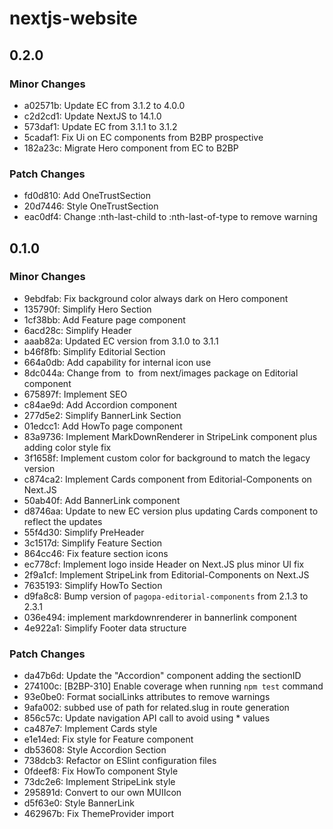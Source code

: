 # nextjs-website

## 0.2.0

### Minor Changes

- a02571b: Update EC from 3.1.2 to 4.0.0
- c2d2cd1: Update NextJS to 14.1.0
- 573daf1: Update EC from 3.1.1 to 3.1.2
- 5cadaf1: Fix Ui on EC components from B2BP prospective
- 182a23c: Migrate Hero component from EC to B2BP

### Patch Changes

- fd0d810: Add OneTrustSection
- 20d7446: Style OneTrustSection
- eac0df4: Change :nth-last-child to :nth-last-of-type to remove warning

## 0.1.0

### Minor Changes

- 9ebdfab: Fix background color always dark on Hero component
- 135790f: Simplify Hero Section
- 1cf38bb: Add Feature page component
- 6acd28c: Simplify Header
- aaab82a: Updated EC version from 3.1.0 to 3.1.1
- b46f8fb: Simplify Editorial Section
- 664a0db: Add capability for internal icon use
- 8dc044a: Change from <img> to <image> from next/images package on Editorial component
- 675897f: Implement SEO
- c84ae9d: Add Accordion component
- 277d5e2: Simplify BannerLink Section
- 01edcc1: Add HowTo page component
- 83a9736: Implement MarkDownRenderer in StripeLink component plus adding color style fix
- 3f1658f: Implement custom color for background to match the legacy version
- c874ca2: Implement Cards component from Editorial-Components on Next.JS
- 50ab40f: Add BannerLink component
- d8746aa: Update to new EC version plus updating Cards component to reflect the updates
- 55f4d30: Simplify PreHeader
- 3c1517d: Simplify Feature Section
- 864cc46: Fix feature section icons
- ec778cf: Implement logo inside Header on Next.JS plus minor UI fix
- 2f9a1cf: Implement StripeLink from Editorial-Components on Next.JS
- 7635193: Simplify HowTo Section
- d9fa8c8: Bump version of `pagopa-editorial-components` from 2.1.3 to 2.3.1
- 036e494: implement markdownrenderer in bannerlink component
- 4e922a1: Simplify Footer data structure

### Patch Changes

- da47b6d: Update the "Accordion" component adding the sectionID
- 274100c: [B2BP-310] Enable coverage when running `npm test` command
- 93e0be0: Format socialLinks attributes to remove warnings
- 9afa002: subbed use of path for related.slug in route generation
- 856c57c: Update navigation API call to avoid using \* values
- ca487e7: Implement Cards style
- e1e14ed: Fix style for Feature component
- db53608: Style Accordion Section
- 738dcb3: Refactor on ESlint configuration files
- 0fdeef8: Fix HowTo component Style
- 73dc2e6: Implement StripeLink style
- 295891d: Convert <Icon> to our own MUIIcon
- d5f63e0: Style BannerLink
- 462967b: Fix ThemeProvider import
